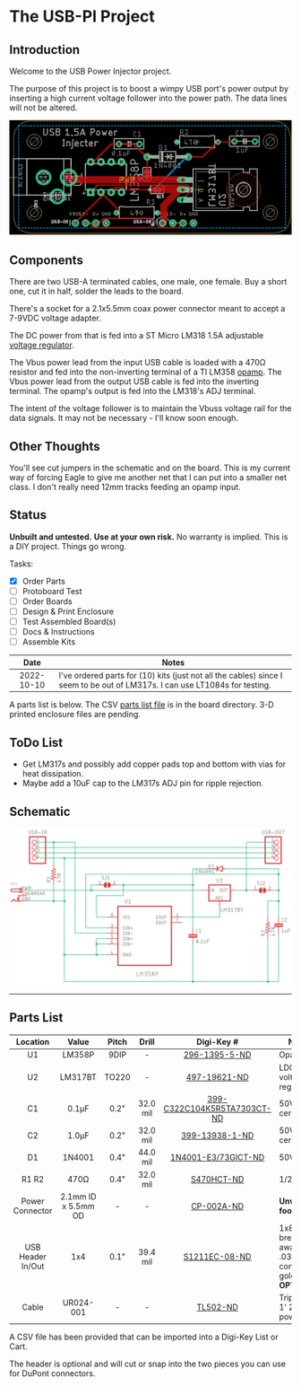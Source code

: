 # The USB-PI Project

## Introduction

Welcome to the USB Power Injector project.

The purpose of this project is to boost a wimpy USB port's power output by inserting a high current voltage follower into the power path. The data lines will not be altered.

![](img/USB-PI-top.png)

## Components

There are two USB-A terminated cables, one male, one female. Buy a short one, cut it in half, solder the leads to the board.

There's a socket for a 2.1x5.5mm coax power connector meant to accept a 7-9VDC voltage adapter.

The DC power from that is fed into a ST Micro LM318 1.5A adjustable [voltage  regulator](https://www.digikey.com/short/0mfnvtjf).

The Vbus power lead from the input USB cable is loaded with a 470Ω resistor and fed into the non-inverting terminal of a TI LM358 [opamp](https://www.digikey.com/short/zqhmd571). The Vbus power lead from the output USB cable is fed into the inverting terminal. The opamp's output is fed into the LM318's ADJ terminal.

The intent of the voltage follower is to maintain the Vbuss voltage rail for the data signals. It may not be necessary - I'll know soon enough.

## Other Thoughts

You'll see cut jumpers in the schematic and on the board. This is my current way of forcing Eagle to give me another net that I can put into a smaller net class. I don't really need 12mm tracks feeding an opamp input.

## Status

**Unbuilt and untested.** **Use at your own risk.** No warranty is implied. This is a DIY project. Things go wrong.

Tasks:

- [x] Order Parts
- [ ] Protoboard Test
- [ ] Order Boards
- [ ] Design & Print Enclosure
- [ ] Test Assembled Board(s)
- [ ] Docs & Instructions
- [ ] Assemble Kits

|    Date    | Notes                                                        |
| :--------: | ------------------------------------------------------------ |
| 2022-10-10 | I've ordered parts for (10) kits (just not all the cables) since I seem to be out of LM317s. I can use LT1084s for testing. |

 A parts list is below. The CSV [parts list file](board/USB-PI-DK-parts.csv) is in the board directory. 3-D printed enclosure files are pending.

## ToDo List

* Get LM317s and possibly add copper pads top and bottom with vias for heat dissipation.
* Maybe add a 10uF cap to the LM317s ADJ pin for ripple rejection.

## Schematic

![schematic](img/USB-PI-schematic.png)



---

## Parts List

|     Location      |        Value        | Pitch |  Drill   |                          Digi-Key #                          | Notes                                             |
| :---------------: | :-----------------: | :---: | :------: | :----------------------------------------------------------: | ------------------------------------------------- |
|        U1         |       LM358P        | 9DIP  |    -     |   [296-1395-5-ND](https://www.digikey.com/short/cn50dbq5)    | Opamp                                             |
|        U2         |       LM317BT       | TO220 |    -     |    [497-19621-ND](https://www.digikey.com/short/9fvhrfmm)    | LDO linear voltage regulator                      |
|        C1         |        0.1µF        | 0.2"  | 32.0 mil | [399-C322C104K5R5TA7303CT-ND](https://www.digikey.com/short/w4d7qbqn) | 50V X7R ceramic                                   |
|        C2         |        1.0µF        | 0.2"  | 32.0 mil |   [399-13938-1-ND](https://www.digikey.com/short/w4hqd3b3)   | 50V X7R ceramic                                   |
|        D1         |       1N4001        | 0.4"  | 44.0 mil | [1N4001-E3/73GICT-ND](https://www.digikey.com/short/9t2nj8h2) | 50V 1A                                            |
|       R1 R2       |        470Ω         | 0.4"  | 32.0 mil |     [S470HCT-ND](https://www.digikey.com/short/qfv9j77w)     | 1/2W 5%                                           |
|  Power Connector  | 2.1mm ID x 5.5mm OD |   -   |    -     |     [CP-002A-ND](https://www.digikey.com/short/zqmbpp04)     | **Unverified footprint**                          |
| USB Header In/Out |         1x4         | 0.1"  | 39.4 mil |   [S1211EC-08-ND](https://www.digikey.com/short/m4cnmnhh)    | 1x8 break-away .032" contact 3A gold **OPTIONAL** |
|       Cable       |      UR024-001      |   -   |    -     |      [TL502-ND](https://www.digikey.com/short/z9fq5374)      | Tripp Lite 1' 24AWG power                         |

A CSV file has been provided that can be imported into a Digi-Key List or Cart.

The header is optional and will cut or snap into the two pieces you can use for DuPont connectors.